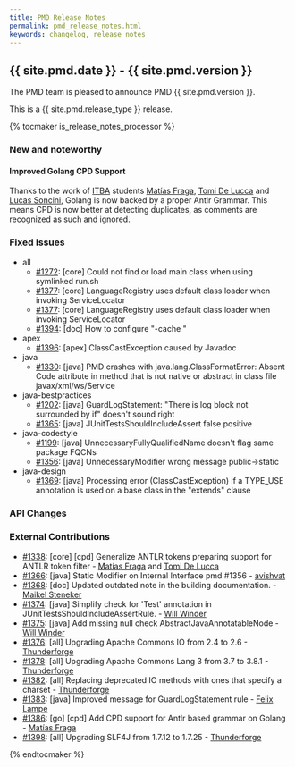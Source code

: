 ```yaml
---
title: PMD Release Notes
permalink: pmd_release_notes.html
keywords: changelog, release notes
---
```


## {{ site.pmd.date }} - {{ site.pmd.version }}

The PMD team is pleased to announce PMD {{ site.pmd.version }}.

This is a {{ site.pmd.release_type }} release.

{% tocmaker is_release_notes_processor %}

### New and noteworthy

#### Improved Golang CPD Support

Thanks to the work of [ITBA](https://www.itba.edu.ar/) students [Matías Fraga](https://github.com/matifraga),
[Tomi De Lucca](https://github.com/tomidelucca) and [Lucas Soncini](https://github.com/lsoncini),
Golang is now backed by a proper Antlr Grammar. This means CPD is now better at detecting duplicates,
as comments are recognized as such and ignored.

### Fixed Issues

*   all
    *   [#1272](https://github.com/pmd/pmd/issues/1272): \[core] Could not find or load main class when using symlinked run.sh
    *   [#1377](https://github.com/pmd/pmd/issues/1377): \[core] LanguageRegistry uses default class loader when invoking ServiceLocator 
    *   [#1377](https://github.com/pmd/pmd/issues/1377): \[core] LanguageRegistry uses default class loader when invoking ServiceLocator
    *   [#1394](https://github.com/pmd/pmd/issues/1394): \[doc] How to configure "-cache <path>"
*   apex
    *   [#1396](https://github.com/pmd/pmd/issues/1396): \[apex] ClassCastException caused by Javadoc
*   java
    *   [#1330](https://github.com/pmd/pmd/issues/1330): \[java] PMD crashes with java.lang.ClassFormatError: Absent Code attribute in method that is not native or abstract in class file javax/xml/ws/Service
*   java-bestpractices
    *   [#1202](https://github.com/pmd/pmd/issues/1202): \[java] GuardLogStatement: "There is log block not surrounded by if" doesn't sound right
    *   [#1365](https://github.com/pmd/pmd/issues/1365): \[java] JUnitTestsShouldIncludeAssert false positive
*   java-codestyle
    *   [#1199](https://github.com/pmd/pmd/issues/1199): \[java] UnnecessaryFullyQualifiedName doesn't flag same package FQCNs
    *   [#1356](https://github.com/pmd/pmd/issues/1356): \[java] UnnecessaryModifier wrong message public-\>static
*   java-design
    *   [#1369](https://github.com/pmd/pmd/issues/1369): \[java] Processing error (ClassCastException) if a TYPE\_USE annotation is used on a base class in the "extends" clause

### API Changes

### External Contributions

*   [#1338](https://github.com/pmd/pmd/pull/1338): \[core] [cpd] Generalize ANTLR tokens preparing support for ANTLR token filter - [Matías Fraga](https://github.com/matifraga) and [Tomi De Lucca](https://github.com/tomidelucca)
*   [#1366](https://github.com/pmd/pmd/pull/1366): \[java] Static Modifier on Internal Interface pmd #1356 - [avishvat](https://github.com/vishva007)
*   [#1368](https://github.com/pmd/pmd/pull/1368): \[doc] Updated outdated note in the building documentation. - [Maikel Steneker](https://github.com/maikelsteneker)
*   [#1374](https://github.com/pmd/pmd/pull/1374): \[java] Simplify check for 'Test' annotation in JUnitTestsShouldIncludeAssertRule. - [Will Winder](https://github.com/winder)
*   [#1375](https://github.com/pmd/pmd/pull/1375): \[java] Add missing null check AbstractJavaAnnotatableNode - [Will Winder](https://github.com/winder)
*   [#1376](https://github.com/pmd/pmd/pull/1376): \[all] Upgrading Apache Commons IO from 2.4 to 2.6 - [Thunderforge](https://github.com/Thunderforge)
*   [#1378](https://github.com/pmd/pmd/pull/1378): \[all] Upgrading Apache Commons Lang 3 from 3.7 to 3.8.1 - [Thunderforge](https://github.com/Thunderforge)
*   [#1382](https://github.com/pmd/pmd/pull/1382): \[all] Replacing deprecated IO methods with ones that specify a charset - [Thunderforge](https://github.com/Thunderforge)
*   [#1383](https://github.com/pmd/pmd/pull/1383): \[java] Improved message for GuardLogStatement rule - [Felix Lampe](https://github.com/fblampe)
*   [#1386](https://github.com/pmd/pmd/pull/1386): \[go] [cpd] Add CPD support for Antlr based grammar on Golang - [Matías Fraga](https://github.com/matifraga)
*   [#1398](https://github.com/pmd/pmd/pull/1398): \[all] Upgrading SLF4J from 1.7.12 to 1.7.25 - [Thunderforge](https://github.com/Thunderforge)

{% endtocmaker %}

